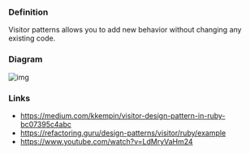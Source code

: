 ### Definition

Visitor patterns allows you to add new behavior without changing any existing code.

### Diagram

![img](https://refactoring.guru/images/patterns/diagrams/visitor/structure-en-2x.png)

### Links
- https://medium.com/kkempin/visitor-design-pattern-in-ruby-bc07395c4abc
- https://refactoring.guru/design-patterns/visitor/ruby/example
- https://www.youtube.com/watch?v=LdMryVaHm24
